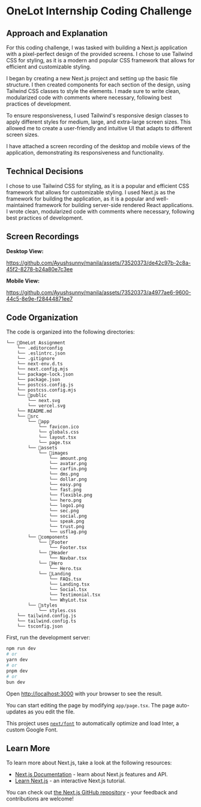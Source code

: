 # OneLot Internship Coding Challenge

## Approach and Explanation

For this coding challenge, I was tasked with building a Next.js application with a pixel-perfect design of the provided screens. I chose to use Tailwind CSS for styling, as it is a modern and popular CSS framework that allows for efficient and customizable styling.

I began by creating a new Next.js project and setting up the basic file structure. I then created components for each section of the design, using Tailwind CSS classes to style the elements. I made sure to write clean, modularized code with comments where necessary, following best practices of development.

To ensure responsiveness, I used Tailwind's responsive design classes to apply different styles for medium, large, and extra-large screen sizes. This allowed me to create a user-friendly and intuitive UI that adapts to different screen sizes.

I have attached a screen recording of the desktop and mobile views of the application, demonstrating its responsiveness and functionality.

## Technical Decisions

I chose to use Tailwind CSS for styling, as it is a popular and efficient CSS framework that allows for customizable styling.
I used Next.js as the framework for building the application, as it is a popular and well-maintained framework for building server-side rendered React applications.
I wrote clean, modularized code with comments where necessary, following best practices of development.


## Screen Recordings

**Desktop View:** 


https://github.com/Ayushsunny/manila/assets/73520373/de42c97b-2c8a-45f2-8278-b24a80e7c3ee





**Mobile View:** 



https://github.com/Ayushsunny/manila/assets/73520373/a4977ae6-9600-44c5-8e9e-f28444871ee7




## Code Organization

The code is organized into the following directories:

```
└── 📁OneLot Assignment
    └── .editorconfig
    └── .eslintrc.json
    └── .gitignore
    └── next-env.d.ts
    └── next.config.mjs
    └── package-lock.json
    └── package.json
    └── postcss.config.js
    └── postcss.config.mjs
    └── 📁public
        └── next.svg
        └── vercel.svg
    └── README.md
    └── 📁src
        └── 📁app
            └── favicon.ico
            └── globals.css
            └── layout.tsx
            └── page.tsx
        └── 📁assets
            └── 📁images
                └── amount.png
                └── avatar.png
                └── carfin.png
                └── dms.png
                └── dollar.png
                └── easy.png
                └── fast.png
                └── flexible.png
                └── hero.png
                └── logo1.png
                └── sec.png
                └── social.png
                └── speak.png
                └── trust.png
                └── usflag.png
        └── 📁components
            └── 📁Footer
                └── Footer.tsx
            └── 📁Header
                └── Navbar.tsx
            └── 📁Hero
                └── Hero.tsx
            └── 📁Landing
                └── FAQs.tsx
                └── Landing.tsx
                └── Social.tsx
                └── Testimonial.tsx
                └── WhyLot.tsx
        └── 📁styles
            └── styles.css
    └── tailwind.config.js
    └── tailwind.config.ts
    └── tsconfig.json
```


First, run the development server:

```bash
npm run dev
# or
yarn dev
# or
pnpm dev
# or
bun dev
```

Open [http://localhost:3000](http://localhost:3000) with your browser to see the result.

You can start editing the page by modifying `app/page.tsx`. The page auto-updates as you edit the file.

This project uses [`next/font`](https://nextjs.org/docs/basic-features/font-optimization) to automatically optimize and load Inter, a custom Google Font.

## Learn More

To learn more about Next.js, take a look at the following resources:

- [Next.js Documentation](https://nextjs.org/docs) - learn about Next.js features and API.
- [Learn Next.js](https://nextjs.org/learn) - an interactive Next.js tutorial.

You can check out [the Next.js GitHub repository](https://github.com/vercel/next.js/) - your feedback and contributions are welcome!


